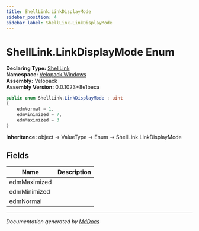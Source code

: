 ```yaml
---
title: ShellLink.LinkDisplayMode
sidebar_position: 4
sidebar_label: ShellLink.LinkDisplayMode
---
```

<!--  
  <auto-generated>   
    The contents of this file were generated by a tool.  
    Changes to this file may be list if the file is regenerated  
  </auto-generated>   
-->

# ShellLink.LinkDisplayMode Enum

**Declaring Type:** [ShellLink](../index.md)  
**Namespace:** [Velopack.Windows](../../index.md)  
**Assembly:** Velopack  
**Assembly Version:** 0.0.1023+8e1beca

```csharp
public enum ShellLink.LinkDisplayMode : uint
{
    edmNormal = 1,
    edmMinimized = 7,
    edmMaximized = 3
}
```

**Inheritance:** object → ValueType → Enum → ShellLink.LinkDisplayMode

## Fields

| Name         | Description |
| ------------ | ----------- |
| edmMaximized |             |
| edmMinimized |             |
| edmNormal    |             |

___

*Documentation generated by [MdDocs](https://github.com/ap0llo/mddocs)*
